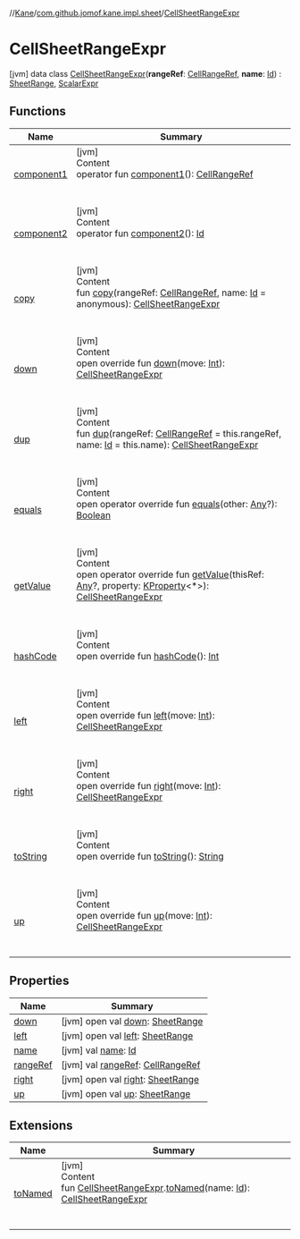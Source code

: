 //[Kane](../../index.md)/[com.github.jomof.kane.impl.sheet](../index.md)/[CellSheetRangeExpr](index.md)



# CellSheetRangeExpr  
 [jvm] data class [CellSheetRangeExpr](index.md)(**rangeRef**: [CellRangeRef](../../com.github.jomof.kane.impl/-cell-range-ref/index.md), **name**: [Id](../../com.github.jomof.kane.impl/index.md#%5Bcom.github.jomof.kane.impl%2FId%2F%2F%2FPointingToDeclaration%2F%5D%2FClasslikes%2F-1032410443)) : [SheetRange](../-sheet-range/index.md), [ScalarExpr](../../com.github.jomof.kane/-scalar-expr/index.md)   


## Functions  
  
|  Name|  Summary| 
|---|---|
| <a name="com.github.jomof.kane.impl.sheet/CellSheetRangeExpr/component1/#/PointingToDeclaration/"></a>[component1](component1.md)| <a name="com.github.jomof.kane.impl.sheet/CellSheetRangeExpr/component1/#/PointingToDeclaration/"></a>[jvm]  <br>Content  <br>operator fun [component1](component1.md)(): [CellRangeRef](../../com.github.jomof.kane.impl/-cell-range-ref/index.md)  <br><br><br>
| <a name="com.github.jomof.kane.impl.sheet/CellSheetRangeExpr/component2/#/PointingToDeclaration/"></a>[component2](component2.md)| <a name="com.github.jomof.kane.impl.sheet/CellSheetRangeExpr/component2/#/PointingToDeclaration/"></a>[jvm]  <br>Content  <br>operator fun [component2](component2.md)(): [Id](../../com.github.jomof.kane.impl/index.md#%5Bcom.github.jomof.kane.impl%2FId%2F%2F%2FPointingToDeclaration%2F%5D%2FClasslikes%2F-1032410443)  <br><br><br>
| <a name="com.github.jomof.kane.impl.sheet/CellSheetRangeExpr/copy/#com.github.jomof.kane.impl.CellRangeRef#kotlin.Any/PointingToDeclaration/"></a>[copy](copy.md)| <a name="com.github.jomof.kane.impl.sheet/CellSheetRangeExpr/copy/#com.github.jomof.kane.impl.CellRangeRef#kotlin.Any/PointingToDeclaration/"></a>[jvm]  <br>Content  <br>fun [copy](copy.md)(rangeRef: [CellRangeRef](../../com.github.jomof.kane.impl/-cell-range-ref/index.md), name: [Id](../../com.github.jomof.kane.impl/index.md#%5Bcom.github.jomof.kane.impl%2FId%2F%2F%2FPointingToDeclaration%2F%5D%2FClasslikes%2F-1032410443) = anonymous): [CellSheetRangeExpr](index.md)  <br><br><br>
| <a name="com.github.jomof.kane.impl.sheet/CellSheetRangeExpr/down/#kotlin.Int/PointingToDeclaration/"></a>[down](down.md)| <a name="com.github.jomof.kane.impl.sheet/CellSheetRangeExpr/down/#kotlin.Int/PointingToDeclaration/"></a>[jvm]  <br>Content  <br>open override fun [down](down.md)(move: [Int](https://kotlinlang.org/api/latest/jvm/stdlib/kotlin/-int/index.html)): [CellSheetRangeExpr](index.md)  <br><br><br>
| <a name="com.github.jomof.kane.impl.sheet/CellSheetRangeExpr/dup/#com.github.jomof.kane.impl.CellRangeRef#kotlin.Any/PointingToDeclaration/"></a>[dup](dup.md)| <a name="com.github.jomof.kane.impl.sheet/CellSheetRangeExpr/dup/#com.github.jomof.kane.impl.CellRangeRef#kotlin.Any/PointingToDeclaration/"></a>[jvm]  <br>Content  <br>fun [dup](dup.md)(rangeRef: [CellRangeRef](../../com.github.jomof.kane.impl/-cell-range-ref/index.md) = this.rangeRef, name: [Id](../../com.github.jomof.kane.impl/index.md#%5Bcom.github.jomof.kane.impl%2FId%2F%2F%2FPointingToDeclaration%2F%5D%2FClasslikes%2F-1032410443) = this.name): [CellSheetRangeExpr](index.md)  <br><br><br>
| <a name="kotlin/Any/equals/#kotlin.Any?/PointingToDeclaration/"></a>[equals](../../com.github.jomof.kane.impl.types/-double-algebraic-type/index.md#%5Bkotlin%2FAny%2Fequals%2F%23kotlin.Any%3F%2FPointingToDeclaration%2F%5D%2FFunctions%2F-1032410443)| <a name="kotlin/Any/equals/#kotlin.Any?/PointingToDeclaration/"></a>[jvm]  <br>Content  <br>open operator override fun [equals](../../com.github.jomof.kane.impl.types/-double-algebraic-type/index.md#%5Bkotlin%2FAny%2Fequals%2F%23kotlin.Any%3F%2FPointingToDeclaration%2F%5D%2FFunctions%2F-1032410443)(other: [Any](https://kotlinlang.org/api/latest/jvm/stdlib/kotlin/-any/index.html)?): [Boolean](https://kotlinlang.org/api/latest/jvm/stdlib/kotlin/-boolean/index.html)  <br><br><br>
| <a name="com.github.jomof.kane.impl.sheet/CellSheetRangeExpr/getValue/#kotlin.Any?#kotlin.reflect.KProperty[*]/PointingToDeclaration/"></a>[getValue](get-value.md)| <a name="com.github.jomof.kane.impl.sheet/CellSheetRangeExpr/getValue/#kotlin.Any?#kotlin.reflect.KProperty[*]/PointingToDeclaration/"></a>[jvm]  <br>Content  <br>open operator override fun [getValue](get-value.md)(thisRef: [Any](https://kotlinlang.org/api/latest/jvm/stdlib/kotlin/-any/index.html)?, property: [KProperty](https://kotlinlang.org/api/latest/jvm/stdlib/kotlin.reflect/-k-property/index.html)<*>): [CellSheetRangeExpr](index.md)  <br><br><br>
| <a name="kotlin/Any/hashCode/#/PointingToDeclaration/"></a>[hashCode](../../com.github.jomof.kane.impl.types/-double-algebraic-type/index.md#%5Bkotlin%2FAny%2FhashCode%2F%23%2FPointingToDeclaration%2F%5D%2FFunctions%2F-1032410443)| <a name="kotlin/Any/hashCode/#/PointingToDeclaration/"></a>[jvm]  <br>Content  <br>open override fun [hashCode](../../com.github.jomof.kane.impl.types/-double-algebraic-type/index.md#%5Bkotlin%2FAny%2FhashCode%2F%23%2FPointingToDeclaration%2F%5D%2FFunctions%2F-1032410443)(): [Int](https://kotlinlang.org/api/latest/jvm/stdlib/kotlin/-int/index.html)  <br><br><br>
| <a name="com.github.jomof.kane.impl.sheet/CellSheetRangeExpr/left/#kotlin.Int/PointingToDeclaration/"></a>[left](left.md)| <a name="com.github.jomof.kane.impl.sheet/CellSheetRangeExpr/left/#kotlin.Int/PointingToDeclaration/"></a>[jvm]  <br>Content  <br>open override fun [left](left.md)(move: [Int](https://kotlinlang.org/api/latest/jvm/stdlib/kotlin/-int/index.html)): [CellSheetRangeExpr](index.md)  <br><br><br>
| <a name="com.github.jomof.kane.impl.sheet/CellSheetRangeExpr/right/#kotlin.Int/PointingToDeclaration/"></a>[right](right.md)| <a name="com.github.jomof.kane.impl.sheet/CellSheetRangeExpr/right/#kotlin.Int/PointingToDeclaration/"></a>[jvm]  <br>Content  <br>open override fun [right](right.md)(move: [Int](https://kotlinlang.org/api/latest/jvm/stdlib/kotlin/-int/index.html)): [CellSheetRangeExpr](index.md)  <br><br><br>
| <a name="com.github.jomof.kane.impl.sheet/CellSheetRangeExpr/toString/#/PointingToDeclaration/"></a>[toString](to-string.md)| <a name="com.github.jomof.kane.impl.sheet/CellSheetRangeExpr/toString/#/PointingToDeclaration/"></a>[jvm]  <br>Content  <br>open override fun [toString](to-string.md)(): [String](https://kotlinlang.org/api/latest/jvm/stdlib/kotlin/-string/index.html)  <br><br><br>
| <a name="com.github.jomof.kane.impl.sheet/CellSheetRangeExpr/up/#kotlin.Int/PointingToDeclaration/"></a>[up](up.md)| <a name="com.github.jomof.kane.impl.sheet/CellSheetRangeExpr/up/#kotlin.Int/PointingToDeclaration/"></a>[jvm]  <br>Content  <br>open override fun [up](up.md)(move: [Int](https://kotlinlang.org/api/latest/jvm/stdlib/kotlin/-int/index.html)): [CellSheetRangeExpr](index.md)  <br><br><br>


## Properties  
  
|  Name|  Summary| 
|---|---|
| <a name="com.github.jomof.kane.impl.sheet/CellSheetRangeExpr/down/#/PointingToDeclaration/"></a>[down](index.md#%5Bcom.github.jomof.kane.impl.sheet%2FCellSheetRangeExpr%2Fdown%2F%23%2FPointingToDeclaration%2F%5D%2FProperties%2F-1032410443)| <a name="com.github.jomof.kane.impl.sheet/CellSheetRangeExpr/down/#/PointingToDeclaration/"></a> [jvm] open val [down](index.md#%5Bcom.github.jomof.kane.impl.sheet%2FCellSheetRangeExpr%2Fdown%2F%23%2FPointingToDeclaration%2F%5D%2FProperties%2F-1032410443): [SheetRange](../-sheet-range/index.md)   <br>
| <a name="com.github.jomof.kane.impl.sheet/CellSheetRangeExpr/left/#/PointingToDeclaration/"></a>[left](index.md#%5Bcom.github.jomof.kane.impl.sheet%2FCellSheetRangeExpr%2Fleft%2F%23%2FPointingToDeclaration%2F%5D%2FProperties%2F-1032410443)| <a name="com.github.jomof.kane.impl.sheet/CellSheetRangeExpr/left/#/PointingToDeclaration/"></a> [jvm] open val [left](index.md#%5Bcom.github.jomof.kane.impl.sheet%2FCellSheetRangeExpr%2Fleft%2F%23%2FPointingToDeclaration%2F%5D%2FProperties%2F-1032410443): [SheetRange](../-sheet-range/index.md)   <br>
| <a name="com.github.jomof.kane.impl.sheet/CellSheetRangeExpr/name/#/PointingToDeclaration/"></a>[name](name.md)| <a name="com.github.jomof.kane.impl.sheet/CellSheetRangeExpr/name/#/PointingToDeclaration/"></a> [jvm] val [name](name.md): [Id](../../com.github.jomof.kane.impl/index.md#%5Bcom.github.jomof.kane.impl%2FId%2F%2F%2FPointingToDeclaration%2F%5D%2FClasslikes%2F-1032410443)   <br>
| <a name="com.github.jomof.kane.impl.sheet/CellSheetRangeExpr/rangeRef/#/PointingToDeclaration/"></a>[rangeRef](range-ref.md)| <a name="com.github.jomof.kane.impl.sheet/CellSheetRangeExpr/rangeRef/#/PointingToDeclaration/"></a> [jvm] val [rangeRef](range-ref.md): [CellRangeRef](../../com.github.jomof.kane.impl/-cell-range-ref/index.md)   <br>
| <a name="com.github.jomof.kane.impl.sheet/CellSheetRangeExpr/right/#/PointingToDeclaration/"></a>[right](index.md#%5Bcom.github.jomof.kane.impl.sheet%2FCellSheetRangeExpr%2Fright%2F%23%2FPointingToDeclaration%2F%5D%2FProperties%2F-1032410443)| <a name="com.github.jomof.kane.impl.sheet/CellSheetRangeExpr/right/#/PointingToDeclaration/"></a> [jvm] open val [right](index.md#%5Bcom.github.jomof.kane.impl.sheet%2FCellSheetRangeExpr%2Fright%2F%23%2FPointingToDeclaration%2F%5D%2FProperties%2F-1032410443): [SheetRange](../-sheet-range/index.md)   <br>
| <a name="com.github.jomof.kane.impl.sheet/CellSheetRangeExpr/up/#/PointingToDeclaration/"></a>[up](index.md#%5Bcom.github.jomof.kane.impl.sheet%2FCellSheetRangeExpr%2Fup%2F%23%2FPointingToDeclaration%2F%5D%2FProperties%2F-1032410443)| <a name="com.github.jomof.kane.impl.sheet/CellSheetRangeExpr/up/#/PointingToDeclaration/"></a> [jvm] open val [up](index.md#%5Bcom.github.jomof.kane.impl.sheet%2FCellSheetRangeExpr%2Fup%2F%23%2FPointingToDeclaration%2F%5D%2FProperties%2F-1032410443): [SheetRange](../-sheet-range/index.md)   <br>


## Extensions  
  
|  Name|  Summary| 
|---|---|
| <a name="com.github.jomof.kane.impl//toNamed/com.github.jomof.kane.impl.sheet.CellSheetRangeExpr#kotlin.Any/PointingToDeclaration/"></a>[toNamed](../../com.github.jomof.kane.impl/to-named.md)| <a name="com.github.jomof.kane.impl//toNamed/com.github.jomof.kane.impl.sheet.CellSheetRangeExpr#kotlin.Any/PointingToDeclaration/"></a>[jvm]  <br>Content  <br>fun [CellSheetRangeExpr](index.md).[toNamed](../../com.github.jomof.kane.impl/to-named.md)(name: [Id](../../com.github.jomof.kane.impl/index.md#%5Bcom.github.jomof.kane.impl%2FId%2F%2F%2FPointingToDeclaration%2F%5D%2FClasslikes%2F-1032410443)): [CellSheetRangeExpr](index.md)  <br><br><br>

